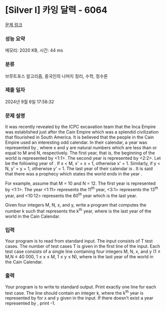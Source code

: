 # [Silver I] 카잉 달력 - 6064 

[문제 링크](https://www.acmicpc.net/problem/6064) 

### 성능 요약

메모리: 2020 KB, 시간: 44 ms

### 분류

브루트포스 알고리즘, 중국인의 나머지 정리, 수학, 정수론

### 제출 일자

2024년 9월 6일 17:58:32

### 문제 설명

<p>It was recently revealed by the ICPC excavation team that the Inca Empire was established just after the Cain Empire which was a splendid civilization that flourished in South America. It is believed that the people in the Cain Empire used an interesting odd calendar. In their calendar, a year was represented by <x:y>, where x and y are natural numbers which are less than or equal to M and N, respectively. The first year, that is, the beginning of the world is represented by <1:1>. The second year is represented by <2:2>. Let <x':y'>be the following year of <x:y>. If x < M, x' = x + 1, otherwise x' = 1. Similarly, if y < N, y' = y + 1, otherwise y' = 1. The last year of their calendar is <M:N>. It is said that there was a prophecy which states the world ends in the year <M:N>. </p>

<p>For example, assume that M = 10 and N = 12. The first year is represented by <1:1>. The year <1:11> represents the 11<sup>th</sup> year, <3:1> represents the 13<sup>th</sup> year, and <10:12> represents the 60<sup>th</sup> year which is the last year. </p>

<p>Given four integers M, N, x, and y, write a program that computes the number k such that <x:y> represents the k<sup>th</sup> year, where <x:y> is the last year of the world in the Cain Calendar.</p>

### 입력 

 <p>Your program is to read from standard input. The input consists of T test cases. The number of test cases T is given in the first line of the input. Each test case consists of a single line containing four integers M, N, x, and y (1 ≤ M,N ≤ 40 000, 1 ≤ x ≤ M, 1 ≤ y ≤ N), where <M:N> is the last year of the world in the Cain Calendar.</p>

### 출력 

 <p>Your program is to write to standard output. Print exactly one line for each test case. The line should contain an integer k, where the k<sup>th</sup> year is represented by <x:y> for x and y given in the input. If there doesn’t exist a year represented by <x:y>, print -1. </p>

